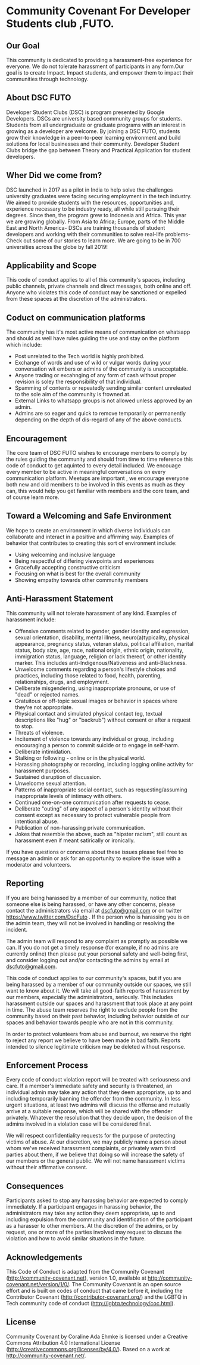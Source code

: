 
# Community Covenant For Developer Students club ,FUTO.

## Our Goal

This community is dedicated to providing a harassment-free experience for everyone. We do not tolerate harassment of participants in any form.Our goal is to create Impact.
 Impact students, and empower them to impact 
their communities through technology.


## About DSC FUTO
Developer Student Clubs (DSC)  is program presented by Google Developers. DSCs are university based community groups for students. Students from all undergraduate or graduate programs with an interest in growing as a developer are welcome. By joining a DSC FUTO, students grow their knowledge in a peer-to-peer learning environment and build solutions for local businesses and their community.
Developer Student Clubs bridge the gap between Theory and Practical Application for student developers. 

## Wher Did we come from?
DSC launched in 2017 as a pilot in India to help solve the challenges university graduates were facing securing employment in the tech industry. We aimed to provide students with the resources, opportunities and, experience necessary to be industry ready,  all while still pursuing their degrees.
Since then, the program grew to Indonesia and Africa. This year we are growing globally. From Asia to Africa; Europe, parts of the Middle East and North America- DSCs are training thousands of student developers and working with their communities to solve real-life problems- Check out some of our stories to learn more. We are going to be in 700 universities across the globe by fall 2019!

## Applicability and Scope

This code of conduct applies to all of this community's spaces, including public channels, private channels and direct messages, both online and off. Anyone who violates this code of conduct may be sanctioned or expelled from these spaces at the discretion of the administrators.

## Coduct on communication platforms

The community has it's most active means of communication on whatsapp and should as well have rules guiding the use and stay on the platform which include:

* Post unrelated to the Tech world is highly prohibited.
* Exchange of words and use of wild or vulgar words during your conversation wit embers or admins of the community is unacceptable.
* Anyone trading or excahnging of any form of cash without proper revision is soley the responsibility of that individual.
* Spamming of contents or repeatedly sending similar content unreleated to the sole aim of the community is frowned at.
* External Links to whatsapp groups is not allowed unless approved by an admin.
* Admins are so eager and quick to remove temporarily or permanently depending on the depth of dis-regard of any of the above conducts.

## Encouragement

The core team of DSC FUTO wishes to encourage members to comply by the rules guiding the community and should from time to time reference this code of conduct to get aquinted to every detail included. We encouage every member to be active in meaningful conversations on every communication platform. Meetups are important , we encourage everyone both new and old members to be involved in this events as much as they can, this would help you get familiar with members and the core team, and of course learn more.

## Toward a Welcoming and Safe Environment

We hope to create an environment in which diverse individuals can collaborate and interact in a positive and affirming way. Examples of behavior that contributes to creating this sort of environment include:

* Using welcoming and inclusive language
* Being respectful of differing viewpoints and experiences
* Gracefully accepting constructive criticism
* Focusing on what is best for the overall community
* Showing empathy towards other community members

## Anti-Harassment Statement

This community will not tolerate harassment of any kind. Examples of harassment include:

* Offensive comments related to gender, gender identity and expression, sexual orientation, disability, mental illness, neuro(a)typicality, physical appearance, pregnancy status, veteran status, political affiliation, marital status, body size, age, race, national origin, ethnic origin, nationality, immigration status, language, religion or lack thereof, or other identity marker. This includes anti-Indigenous/Nativeness and anti-Blackness.
* Unwelcome comments regarding a person's lifestyle choices and practices, including those related to food, health, parenting, relationships, drugs, and employment.
* Deliberate misgendering, using inappropriate pronouns, or use of "dead" or rejected names.
* Gratuitous or off-topic sexual images or behavior in spaces where they're not appropriate.
* Physical contact and simulated physical contact (eg, textual descriptions like "hug" or "backrub") without consent or after a request to stop.
* Threats of violence.
* Incitement of violence towards any individual or group, including encouraging a person to commit suicide or to engage in self-harm.
* Deliberate intimidation.
* Stalking or following - online or in the physical world.
* Harassing photography or recording, including logging online activity for harassment purposes.
* Sustained disruption of discussion.
* Unwelcome sexual attention.
* Patterns of inappropriate social contact, such as requesting/assuming inappropriate levels of intimacy with others.
* Continued one-on-one communication after requests to cease.
* Deliberate "outing" of any aspect of a person's identity without their consent except as necessary to protect vulnerable people from intentional abuse.
* Publication of non-harassing private communication.
* Jokes that resemble the above, such as "hipster racism", still count as harassment even if meant satirically or ironically.

If you have questions or concerns about these issues please feel free to message an admin or ask for an opportunity to explore the issue with a moderator and volunteers.

## Reporting

If you are being harassed by a member of our community, notice that someone else is being harassed, or have any other concerns, please contact the administrators via email at dscfuto@gmail.com or on twitter https://www.twitter.com/DscFuto . If the person who is harassing you is on the admin team, they will not be involved in handling or resolving the incident.

The admin team will respond to any complaint as promptly as possible we can. If you do not get a timely response (for example, if no admins are currently online) then please put your personal safety and well-being first, and consider logging out and/or contacting the admins by email at dscfuto@gmail.com.

This code of conduct applies to our community's spaces, but if you are being harassed by a member of our community outside our spaces, we still want to know about it. We will take all good-faith reports of harassment by our members, especially the administrators, seriously. This includes harassment outside our spaces and harassment that took place at any point in time. The abuse team reserves the right to exclude people from the community based on their past behavior, including behavior outside of our spaces and behavior towards people who are not in this community.

In order to protect volunteers from abuse and burnout, we reserve the right to reject any report we believe to have been made in bad faith. Reports intended to silence legitimate criticism may be deleted without response.

## Enforcement Process

Every code of conduct violation report will be treated with seriousness and care. If a member's immediate safety and security is threatened, an individual admin may take any action that they deem appropriate, up to and including temporarily banning the offender from the community. In less urgent situations, at least two admins will discuss the offense and mutually arrive at a suitable response, which will be shared with the offender privately. Whatever the resolution that they decide upon, the decision of the admins involved in a violation case will be considered final.

We will respect confidentiality requests for the purpose of protecting victims of abuse. At our discretion, we may publicly name a person about whom we've received harassment complaints, or privately warn third parties about them, if we believe that doing so will increase the safety of our members or the general public. We will not name harassment victims without their affirmative consent.

## Consequences

Participants asked to stop any harassing behavior are expected to comply immediately. If a participant engages in harassing behavior, the administrators may take any action they deem appropriate, up to and including expulsion from the community and identification of the participant as a harasser to other members. At the discretion of the admins, or by request, one or more of the parties involved may request to discuss the violation and how to avoid similar situations in the future.

## Acknowledgements

This Code of Conduct is adapted from the Community Covenant (http://community-covenant.net), version 1.0, available at http://community-covenant.net/version/1/0/. The Community Covenant is an open source effort and is built on codes of conduct that came before it, including the Contributor Covenant (http://contributor-covenant.org/) and the LGBTQ in Tech community code of conduct (http://lgbtq.technology/coc.html).

## License

Community Covenant by Coraline Ada Ehmke is licensed under a Creative Commons Attribution 4.0 International License (http://creativecommons.org/licenses/by/4.0/). Based on a work at http://community-covenant.net/.
